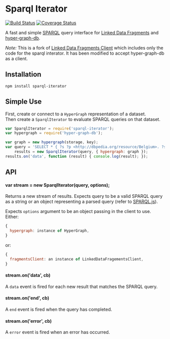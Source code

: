 # Sparql Iterator

[![Build Status](https://travis-ci.org/e-e-e/sparql-iterator.svg?branch=master)](https://travis-ci.org/e-e-e/sparql-iterator)
[![Coverage Status](https://coveralls.io/repos/github/e-e-e/sparql-iterator/badge.svg?branch=master)](https://coveralls.io/github/e-e-e/sparql-iterator?branch=master)

A fast and simple [SPARQL](https://www.w3.org/TR/sparql11-protocol/) query interface for [Linked Data Fragments](http://linkeddatafragments.org) and [hyper-graph-db](https://github.com/e-e-e/hyper-graph-db).

*Note:* This is a fork of [Linked Data Fragments Client](https://github.com/LinkedDataFragments/Client.js) which includes only the code for the sparql interator. It has been modified to accept hyper-graph-db as a client.

## Installation

```
npm install sparql-iterator
```

## Simple Use

First, create or connect to a `HyperGraph` representation of a dataset.
<br>
Then create a `SparqlIterator` to evaluate SPARQL queries on that dataset.

```JavaScript
var SparqlIterator = require('sparql-iterator');
var hypergraph = require('hyper-graph-db');

var graph = new hypergraph(storage, key);
var query = 'SELECT * { ?s ?p <http://dbpedia.org/resource/Belgium>. ?s ?p ?o } LIMIT 100',
    results = new SparqlIterator(query, { hypergraph: graph });
results.on('data', function (result) { console.log(result); });
```

## API

#### var stream = new SparqlIterator(query, options);

Returns a new stream of results. Expects query to be a valid SPARQL query as a string or an object representing a parsed query (refer to [SPARQL.js](https://www.npmjs.com/package/sparqljs)).

Expects `options` argument to be an object passing in the client to use.
Either:
```js
{
  hypergraph: instance of HyperGraph,
}
```
or:
```js
{
  fragmentsClient: an instance of LinkedDataFragementsClient,
}
```

#### stream.on('data', cb)

A `data` event is fired for each new result that matches the SPARQL query.

#### stream.on('end', cb)

A `end` event is fired when the query has completed.

#### stream.on('error', cb)

A `error` event is fired when an error has occurred.
